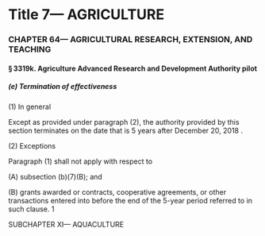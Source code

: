 
# Title 7— AGRICULTURE
### CHAPTER 64— AGRICULTURAL RESEARCH, EXTENSION, AND TEACHING
#### § 3319k. Agriculture Advanced Research and Development Authority pilot
##### (e) Termination of effectiveness

(1) In general

Except as provided under paragraph (2), the authority provided by this section terminates on the date that is 5 years after December 20, 2018 .

(2) Exceptions

Paragraph (1) shall not apply with respect to

(A) subsection (b)(7)(B); and

(B) grants awarded or contracts, cooperative agreements, or other transactions entered into before the end of the 5-year period referred to in such clause. 1

SUBCHAPTER XI— AQUACULTURE
